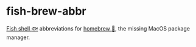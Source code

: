 # fish-brew-abbr

[Fish shell :fish:](https://fishshell.com) abbreviations for [homebrew :beer:](https://brew.sh), the missing MacOS package manager.

